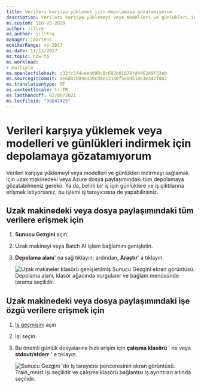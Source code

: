 ```yaml
---
title: Verileri karşıya yüklemek için depolamaya gözatamıyorum
description: Verileri karşıya yüklemeyi veya modelleri ve günlükleri indirmeyi sağlamak için uzak makinedeki veya Azure dosya paylaşımındaki tüm depolamaya nasıl gözatacağınızı öğrenin.
ms.custom: SEO-VS-2020
author: jillre
ms.author: jillfra
manager: jmartens
monikerRange: vs-2017
ms.date: 11/13/2017
ms.topic: how-to
ms.workload:
- multiple
ms.openlocfilehash: c32fc5f4ceeb090c8c602b01078fd446249f33eb
ms.sourcegitcommit: ae6d47b09a439cd0e13180f5e89510e3e347fd47
ms.translationtype: MT
ms.contentlocale: tr-TR
ms.lasthandoff: 02/08/2021
ms.locfileid: "99841425"
---
```

# <a name="browse-storage-to-upload-data-or-download-models-and-logs"></a>Verileri karşıya yüklemek veya modelleri ve günlükleri indirmek için depolamaya gözatamıyorum

Verileri karşıya yüklemeyi veya modelleri ve günlükleri indirmeyi sağlamak için uzak makinedeki veya Azure dosya paylaşımındaki tüm depolamaya gözatabilmeniz gerekir. Ya da, belirli bir iş için günlüklere ve iş çıktılarına erişmek istiyorsanız, bu işlemi iş tarayıcısına de yapabilirsiniz.

## <a name="to-access-all-data-on-the-remote-machine-or-file-share"></a>Uzak makinedeki veya dosya paylaşımındaki tüm verilere erişmek için

1. **Sunucu Gezgini** açın.
2. Uzak makineyi veya Batch AI işlem bağlamını genişletin.
3. **Depolama alanı**' na sağ tıklayın; ardından, **Araştır**' a tıklayın.

    ![Uzak makineler klasörü genişletilmiş Sunucu Gezgini ekran görüntüsü. Depolama alanı, klasör ağacında vurgulanır ve bağlam menüsünde tarama seçilidir.](media/manage-storage/browse-storage.png)

## <a name="to-access-job-specific-data-on-the-remote-machine-or-file-share"></a>Uzak makinedeki veya dosya paylaşımındaki işe özgü verilere erişmek için

1. [Iş geçmişini](job-details.md) açın
2. İşi seçin.
3. Bu önemli günlük dosyalarına hızlı erişim için **çalışma klasörü** ' ne veya **stdout/stderr** ' e tıklayın.

    ![Sunucu Gezgini 'de Iş tarayıcısı penceresinin ekran görüntüsü. Train_mnist işi seçilidir ve çalışma klasörü bağlantısı Iş ayrıntıları altında seçilidir.](media/manage-storage/job-workingfolder.png)
